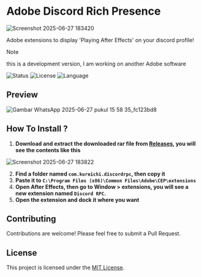 # Adobe Discord Rich Presence
![Screenshot 2025-06-27 183420](https://github.com/user-attachments/assets/3a434c51-012b-4d59-9085-d3142a520e28)

Adobe extensions to display 'Playing After Effects' on your discord profile!



> [!NOTE]  
> this is a development version, I am working on another Adobe software

![Status](https://img.shields.io/badge/Status-Under%20Development-green) ![License](https://img.shields.io/badge/License-MIT-blue) ![Language](https://img.shields.io/badge/Native-HTML|Javascript-yellow)

## Preview
![Gambar WhatsApp 2025-06-27 pukul 15 58 35_fc123bd8](https://github.com/user-attachments/assets/6adaad16-f388-4db0-8835-93320d408d1d)

## How To Install ?
1. **Download and extract the downloaded rar file from [Releases](https://github.com/Kuredew/adobe-discord-rpc/releases), you will see the contents like this**

![Screenshot 2025-06-27 183822](https://github.com/user-attachments/assets/7dd88f42-4e4a-4388-8ea8-fd6475a2012d)

2. **Find a folder named ```com.kureichi.discordrpc```, then copy it**
3. **Paste it to ```C:\Program Files (x86)\Common Files\Adobe\CEP\extensions```**
4. **Open After Effects, then go to Window > extensions, you will see a new extension named ```Discord RPC```.**
5. **Open the extension and dock it where you want**

## Contributing

Contributions are welcome! Please feel free to submit a Pull Request.

## License

This project is licensed under the [MIT License](LICENSE.md).
